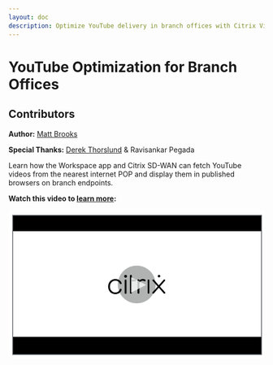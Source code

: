 ```yaml
---
layout: doc
description: Optimize YouTube delivery in branch offices with Citrix Virtual Apps and Desktops and Citrix SD-WAN.
---
```

# YouTube Optimization for Branch Offices

## Contributors

**Author:** [Matt Brooks](https://twitter.com/tweetmattbrooks)

**Special Thanks:** [Derek Thorslund](https://twitter.com/derektcitrix) & Ravisankar Pegada

Learn how the Workspace app and Citrix SD-WAN can fetch YouTube videos from the nearest internet POP and display them in published browsers on branch endpoints.

**Watch this video to [learn more](https://www.youtube.com/watch?v=MgE7tqke4CQ):**

[![Citrix SD-WAN - YouTube access optimization](/en-us/tech-zone/learn/media/shared_video-placeholder.png)](https://www.youtube.com/watch?v=MgE7tqke4CQ)

